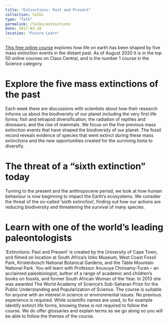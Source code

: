 ```yaml
---
title: "Extinctions: Past and Present"
collection: talks
type: "Talk"
permalink: /talks/extinctions
date: 2017-03-20
location: "Future Learn"
---
```


[This free online course](https://www.classcentral.com/course/extinctions-past-present-8004) explores how life on earth has been shaped by five mass extinction events in the distant past. As of August 2020 it is in the top 50 online courses on Class Central, and is the number 1 course in the Science category. 

# Explore the five mass extinctions of the past

Each week there are discussions with scientists about how their research informs us about the biodiversity of our planet including the very first life forms; fish and tetrapod diversification; the radiation of reptiles and dinosaurs; and the rise of mammals. We focus on the five previous mass extinction events that have shaped the biodiversity of our planet. The fossil record reveals evidence of species that went extinct during these mass extinctions and the new opportunities created for the surviving biota to diversify.
# The threat of a “sixth extinction” today

Turning to the present and the anthropocene period, we look at how human behaviour is now beginning to impact the Earth’s ecosystems. We consider the threat of the so-called ‘sixth extinction’, finding out how our actions are reducing biodiversity and threatening the survival of many species.
# Learn with one of the world’s leading paleontologists

‘Extinctions: Past and Present’ is created by the University of Cape Town, and filmed on location at South Africa’s Iziko Museum, West Coast Fossil Park, Kirstenbosch National Botanical Gardens, and the Table Mountain National Park. 
You will learn with Professor Anusuya Chinsamy-Turan – an acclaimed paleobiologist, author of a range of academic and children’s books on fossils, and former South African Woman of the Year. In 2013 she was awarded The World Academy of Science’s Sub-Saharan Prize for the Public Understanding and Popularization of Science. 
The course is suitable for anyone with an interest in science or environmental issues. No previous experience is required. While scientific names are used, to for example identify extinct life forms, knowing these is not required to follow the course. We do offer glossaries and explain terms as we go along so you will be able to follow the themes of the course.

